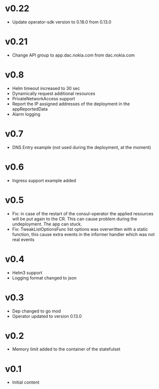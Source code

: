 # v0.22

* Update operator-sdk version to 0.18.0 from 0.13.0

# v0.21

* Change API group to app.dac.nokia.com from dac.nokia.com 

# v0.8

* Helm timeout increased to 30 sec
* Dynamically request additional resources
* PrivateNetworkAccess support
* Report the IP assigned addresses of the deployment in the appReportedData
* Alarm logging

# v0.7

* DNS Entry example (not used during the deployment, at the moment)

# v0.6

* Ingress support example added

# v0.5

* Fix: in case of the restart of the consul-operator the applied resources will be put again to the CR. This can cause problem during the undeployment. The app can stuck.
* Fix: TweakListOptionsFunc list options was overwritten with a static function, this cause extra events in the informer handler which was not real events 

# v0.4

* Helm3 support
* Logging format changed to json

# v0.3

* Dep changed to go mod
* Operator updated to version 0.13.0

# v0.2

* Memory limit added to the container of the statefulset

# v0.1

* Initial content
